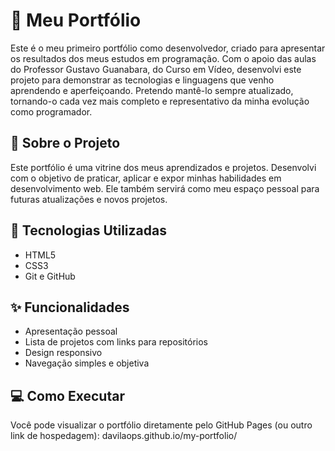 # 💼 Meu Portfólio

Este é o meu primeiro portfólio como desenvolvedor, criado para apresentar os resultados dos meus estudos em programação. Com o apoio das aulas do Professor Gustavo Guanabara, do Curso em Vídeo, desenvolvi este projeto para demonstrar as tecnologias e linguagens que venho aprendendo e aperfeiçoando. Pretendo mantê-lo sempre atualizado, tornando-o cada vez mais completo e representativo da minha evolução como programador.

## 📝 Sobre o Projeto

Este portfólio é uma vitrine dos meus aprendizados e projetos. Desenvolvi com o objetivo de praticar, aplicar e expor minhas habilidades em desenvolvimento web. Ele também servirá como meu espaço pessoal para futuras atualizações e novos projetos.

## 🚀 Tecnologias Utilizadas

- HTML5  
- CSS3  
- Git e GitHub  

## ✨ Funcionalidades

- Apresentação pessoal  
- Lista de projetos com links para repositórios  
- Design responsivo  
- Navegação simples e objetiva  

## 💻 Como Executar

Você pode visualizar o portfólio diretamente pelo GitHub Pages (ou outro link de hospedagem): davilaops.github.io/my-portfolio/





 
 
